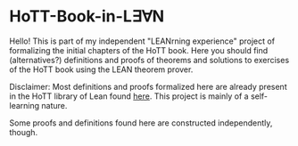 # HoTT-Book-in-L∃∀N

Hello! This is part of my independent  "LEANrning experience" project of formalizing the initial chapters of the HoTT book. Here you should find (alternatives?) definitions and proofs of theorems and solutions to exercises of the HoTT book using the LEAN theorem prover.

Disclaimer: Most definitions and proofs formalized here are already present in the HoTT library of Lean found [here](https://github.com/leanprover/lean/blob/master/hott/book.md). This project is mainly of a self-learning nature.

Some proofs and definitions found here are constructed independently, though.

